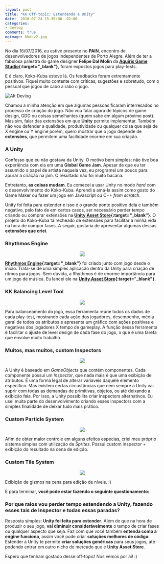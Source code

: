 ```yaml
---
layout: post
title: "KK Off-topic: Estendendo a Unity"
date:  2016-07-24 15:30:00 -02:00
categories:
- devlog
comments: true
ogimage: kkdev2.jpg
---
```

No dia 16/07/2016, eu estive presente no **PAIN**, encontro de desenvolvedores de jogos independentes de Porto Alegre. Além de ter
a fabulosa palestra do game designer **Felipe Dal Molin** da **[Aquiris Game Studio](http://www.aquiris.com.br/?lang=pt_BR){:target="_blank"}**, foram expostos jogos para play-tests.

E é claro, Koko-Kuba esteve lá.
Os feedbacks foram extremamente positivos. Fiquei muito contente com críticas, sugestões e sobretudo, com o pessoal que jogou de cabo a rabo o jogo.

![Alt Devlog]({{site.baseurl}}/img/posts/{{page.ogimage}})

Chamou a minha atenção em que algumas pessoas ficaram interresados no processo de criação do jogo. Não vou falar agora de tópicos de game design, GDD ou coisas semelhantes (quem sabe em algum próximo post). Mas sim, falar das extensões em que **Unity** permite implementar. Também não vou defender a qualidade, produtividade ou qualquer coisa que seja de X engine ou Y engine porém, quero mostrar que o jogo depende de **extensões**, que permitem uma facilidade enorme em sua criação.

### A Unity

Confesso que eu não gostava da Unity. O motivo bem simples: não tive boa experiência com ela em uma **Global Game Jam**. Apesar de que eu ter assumido o papel de artista naquela vez, eu programei um pouco para apurar a criação na jam. O resultado não foi muito bacana.

Entretanto, **as coisas mudam**. Eu comecei a usar Unity no modo *hard* com o desenvolvimento do Koko-Kuba. Aprendi a ama-la assim como gosto do Game Maker ou fazer um jogo em Javascript ou C++ *from scratch*.

Unity foi feita para estender e isso é o grande ponto positivo dela e também negativo, pelo fato de em certos casos, ser necessário perder tempo criando ou comprar extensões na **[Unity Asset Store](https://www.assetstore.unity3d.com/){:target="_blank"}**. O projeto do Koko-Kuba tá recheado de extensões para facilitar a minha vida na hora de compor fases.
A seguir, gostaria de apresentar algumas dessas **extensões que criei**.

### Rhythmos Engine

<p style="text-align: center; margin-bottom: 0.25em; line-height:0;">
<img style="max-width: 75%;" src="{{site.baseurl}}/img/posts/kkRhythmos.jpg">
</p>

**[Rhythmos Engine](http://tobiasbu.github.io/website/portfolio/rhythmos-engine/){:target="_blank"}** foi criado junto com jogo desde o inicio. Trata-se de uma simples aplicação dentro da Unity para criação de ritmos para jogos. Sem dúvida, a Rhythmos é de enorme importância para um jogo de música. Eu lancei ele na **[Unity Asset Store](https://www.assetstore.unity3d.com/en/#!/content/39835){:target="_blank"}**.

### KK Balancing Level Tool

<p style="text-align: center; margin-bottom: 0.25em; line-height:0;">
<img src="{{site.baseurl}}/img/posts/kkBalanceamento.jpg">
</p>

Para balanceamento do jogo, essa ferramenta reúne todos os dados de cada play-test, mostrando cada ação dos jogadores, desempenho, média geral de todos os atributos e apresenta um gráfico com ações positivas e negativas dos jogadores X tempo de gameplay. A função dessa ferramenta é facilitar o ajuste de level design de cada fase do jogo, o que é uma tarefa que envolve muito trabalho.

### Muitos, mas muitos, custom Inspectors

<p style="text-align: center; margin-bottom: 0.25em; line-height:0;">
<img src="{{site.baseurl}}/img/posts/kkInspectors.jpg">
</p>

A Unity é baseado em *GameObjects* que contém componentes. Cada componente possui um *Inspector*, que nada mais é que uma exibição de atributos. É uma forma legal de alterar variaveis daquele elemento especifico. Mas existem certas circustâncias que nem sempre a Unity vai suprir com todas as demandas de primitivas, objetos, ou até deixando a exibição feia. Por isso, a Unity possibilita criar inspectors alternativos. Eu usei muita parte do desenvolvimento criando esses inspectors com a simples finalidade de deixar tudo mais prático.

### Custom Particle System

<p style="text-align: center; margin-bottom: 0.25em; line-height:0;">
<img src="{{site.baseurl}}/img/posts/kkParticleSys.jpg">
</p>

Afim de obter maior controle em alguns efeitos especias, criei meu próprio sistema simples com utilização de *Sprites*. Possui custom Inspector + exibição do resultado na cena de edição.

### Custom Tile System

<p style="text-align: center; margin-bottom: 0.25em; line-height:0;">
<img src="{{site.baseurl}}/img/posts/kkTileSystem.jpg">
</p>

Exibição de gizmos na cena para edição de níveis. :)

E para terminar, **você pode estar fazendo o seguinte questionamento:**

### Por que raios vou perder tempo estendendo a Unity, fazendo esses tais de Inspector e todas essas paradas?

Resposta simples: **Unity foi feita para estender**. Além de que na hora de produzir o seu jogo, **vai diminuir considerávelmente** o tempo de criar fases ou qualquer aspecto que seja. Faz com que você também **entenda como a engine funciona**, assim você pode criar **soluções melhores de código**. Estender a Unity te permite **criar soluções genéricas** para seus jogos, até podendo entrar em outro nicho de mercado que é **Unity Asset Store**.

Espero que tenham gostado desse off-topic! Nos vemos por aí! :)
